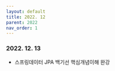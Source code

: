 ```yaml
---
layout: default
title: 2022. 12
parent: 2022
nav_order: 1
---
```


### 2022. 12. 13
* 스프링데이터 JPA 백기선 핵심개념이해 완강